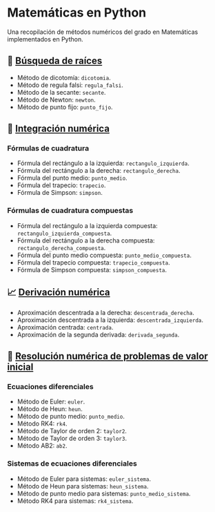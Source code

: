 # Matemáticas en Python

Una recopilación de métodos numéricos del grado en Matemáticas implementados en Python.

## 🔎 [Búsqueda de raíces](https://github.com/DanielSevillano/matematicas-python/blob/main/Búsqueda%20de%20raíces.ipynb)

-   Método de dicotomía: `dicotomia`.
-   Método de regula falsi: `regula_falsi`.
-   Método de la secante: `secante`.
-   Método de Newton: `newton`.
-   Método de punto fijo: `punto_fijo`.

## 📐 [Integración numérica](https://github.com/DanielSevillano/matematicas-python/blob/main/Integración%20numérica.ipynb)

### Fórmulas de cuadratura

-   Fórmula del rectángulo a la izquierda: `rectangulo_izquierda`.
-   Fórmula del rectángulo a la derecha: `rectangulo_derecha`.
-   Fórmula del punto medio: `punto_medio`.
-   Fórmula del trapecio: `trapecio`.
-   Fórmula de Simpson: `simpson`.

### Fórmulas de cuadratura compuestas

-   Fórmula del rectángulo a la izquierda compuesta: `rectangulo_izquierda_compuesta`.
-   Fórmula del rectángulo a la derecha compuesta: `rectangulo_derecha_compuesta`.
-   Fórmula del punto medio compuesta: `punto_medio_compuesta`.
-   Fórmula del trapecio compuesta: `trapecio_compuesta`.
-   Fórmula de Simpson compuesta: `simpson_compuesta`.

## 📈 [Derivación numérica](https://github.com/DanielSevillano/matematicas-python/blob/main/Derivación%20numérica.ipynb)

-   Aproximación descentrada a la derecha: `descentrada_derecha`.
-   Aproximación descentrada a la izquierda: `descentrada_izquierda`.
-   Aproximación centrada: `centrada`.
-   Aproximación de la segunda derivada: `derivada_segunda`.

## 🧮 [Resolución numérica de problemas de valor inicial](https://github.com/DanielSevillano/matematicas-python/blob/main/Resolución%20numérica%20de%20problemas%20de%20valor%20inicial.ipynb)

### Ecuaciones diferenciales

-   Método de Euler: `euler`.
-   Método de Heun: `heun`.
-   Método de punto medio: `punto_medio`.
-   Método RK4: `rk4`.
-   Método de Taylor de orden 2: `taylor2`.
-   Método de Taylor de orden 3: `taylor3`.
-   Método AB2: `ab2`.

### Sistemas de ecuaciones diferenciales

-   Método de Euler para sistemas: `euler_sistema`.
-   Método de Heun para sistemas: `heun_sistema`.
-   Método de punto medio para sistemas: `punto_medio_sistema`.
-   Método RK4 para sistemas: `rk4_sistema`.
